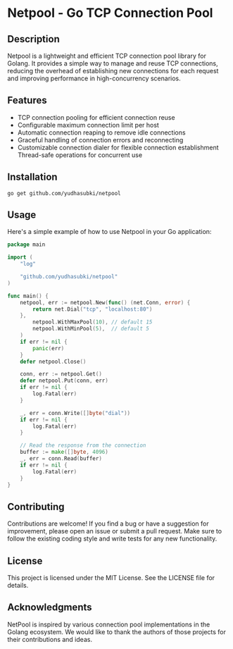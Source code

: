 # Netpool - Go TCP Connection Pool

## Description

Netpool is a lightweight and efficient TCP connection pool library for Golang. It provides a simple way to manage and reuse TCP connections, reducing the overhead of establishing new connections for each request and improving performance in high-concurrency scenarios.

## Features
- TCP connection pooling for efficient connection reuse
- Configurable maximum connection limit per host
- Automatic connection reaping to remove idle connections
- Graceful handling of connection errors and reconnecting
- Customizable connection dialer for flexible connection establishment
Thread-safe operations for concurrent use

## Installation
```
go get github.com/yudhasubki/netpool
```

## Usage	

Here's a simple example of how to use Netpool in your Go application:
```go
package main

import (
	"log"

	"github.com/yudhasubki/netpool"
)

func main() {
	netpool, err := netpool.New(func() (net.Conn, error) {
		return net.Dial("tcp", "localhost:80")
	}, 
		netpool.WithMaxPool(10), // default 15
		netpool.WithMinPool(5),  // default 5
	)
	if err != nil {
		panic(err)
	}
	defer netpool.Close()

	conn, err := netpool.Get()
	defer netpool.Put(conn, err)
	if err != nil {
		log.Fatal(err)
	}

	_, err = conn.Write([]byte("dial"))
	if err != nil {
		log.Fatal(err)
	}

	// Read the response from the connection
	buffer := make([]byte, 4096)
	_, err = conn.Read(buffer)
	if err != nil {
		log.Fatal(err)
	}
}
```

## Contributing
Contributions are welcome! If you find a bug or have a suggestion for improvement, please open an issue or submit a pull request. Make sure to follow the existing coding style and write tests for any new functionality.

## License
This project is licensed under the MIT License. See the LICENSE file for details.

## Acknowledgments
NetPool is inspired by various connection pool implementations in the Golang ecosystem. We would like to thank the authors of those projects for their contributions and ideas.